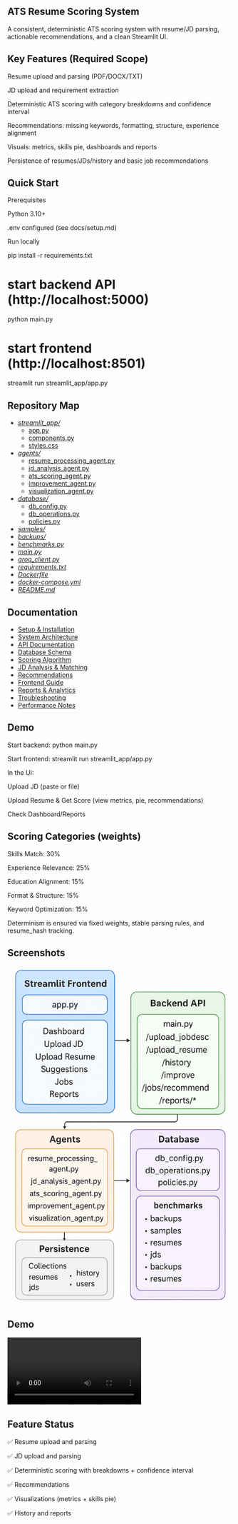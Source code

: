 ## ATS Resume Scoring System

A consistent, deterministic ATS scoring system with resume/JD parsing, actionable recommendations, and a clean Streamlit UI.

## Key Features (Required Scope)

Resume upload and parsing (PDF/DOCX/TXT)

JD upload and requirement extraction

Deterministic ATS scoring with category breakdowns and confidence interval

Recommendations: missing keywords, formatting, structure, experience alignment

Visuals: metrics, skills pie, dashboards and reports

Persistence of resumes/JDs/history and basic job recommendations


## Quick Start

Prerequisites

Python 3.10+

.env configured (see docs/setup.md)

Run locally

pip install -r requirements.txt

# start backend API (http://localhost:5000)
python main.py

# start frontend (http://localhost:8501)
streamlit run streamlit_app/app.py

## Repository Map
- [*streamlit_app/*](./streamlit_app/)
  - [app.py](./streamlit_app/app.py)
  - [components.py](./streamlit_app/components.py)
  - [styles.css](./streamlit_app/styles.css)
- [*agents/*](./agents/)
  - [resume_processing_agent.py](./agents/resume_processing_agent.py)
  - [jd_analysis_agent.py](./agents/jd_analysis_agent.py)
  - [ats_scoring_agent.py](./agents/ats_scoring_agent.py)
  - [improvement_agent.py](./agents/improvement_agent.py)
  - [visualization_agent.py](./agents/visualization_agent.py)
- [*database/*](./database/)
  - [db_config.py](./database/db_config.py)
  - [db_operations.py](./database/db_operations.py)
  - [policies.py](./database/policies.py)
- [*samples/*](./samples/)
- [*backups/*](./backups/)
- [*benchmarks.py*](./benchmarks.py)
- [*main.py*](./main.py)
- [*groq_client.py*](./groq_client.py)
- [*requirements.txt*](./requirements.txt)
- [*Dockerfile*](./Dockerfile)
- [*docker-compose.yml*](./docker-compose.yml)
- [*README.md*](./README.md)


## Documentation
- [Setup & Installation](./docs/setup.md)
- [System Architecture](./docs/architecture.md)
- [API Documentation](./docs/api.md)
- [Database Schema](./docs/schema.md)
- [Scoring Algorithm](./docs/scoring.md)
- [JD Analysis & Matching](./docs/jd_matching.md)
- [Recommendations](./docs/recommendations.md)
- [Frontend Guide](./docs/frontend.md)
- [Reports & Analytics](./docs/reports.md)
- [Troubleshooting](./docs/troubleshooting.md)
- [Performance Notes](./docs/performance.md)

## Demo

Start backend: python main.py

Start frontend: streamlit run streamlit_app/app.py

In the UI:

Upload JD (paste or file)

Upload Resume & Get Score (view metrics, pie, recommendations)

Check Dashboard/Reports

## Scoring Categories (weights)

Skills Match: 30%

Experience Relevance: 25%

Education Alignment: 15%

Format & Structure: 15%

Keyword Optimization: 15%

Determinism is ensured via fixed weights, stable parsing rules, and resume_hash tracking.

## Screenshots

![System Architecture](System_Architecture.jpg)

## Demo

![Demo Video](demo/ATS_Demo.mp4)

## Feature Status

✅ Resume upload and parsing

✅ JD upload and parsing

✅ Deterministic scoring with breakdowns + confidence interval

✅ Recommendations

✅ Visualizations (metrics + skills pie)

✅ History and reports